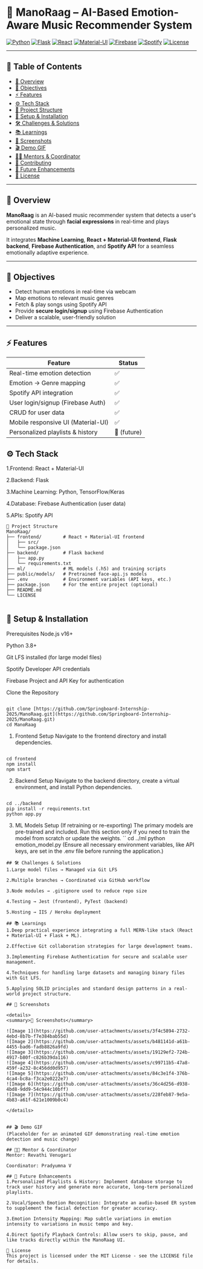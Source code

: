 # 🎵 ManoRaag – AI-Based Emotion-Aware Music Recommender System

[![Python](https://img.shields.io/badge/Python-3.8+-blue?style=for-the-badge&logo=python)](https://www.python.org/)
[![Flask](https://img.shields.io/badge/Flask-2+-black?style=for-the-badge&logo=flask)](https://flask.palletsprojects.com/)
[![React](https://img.shields.io/badge/React-17+-blue?style=for-the-badge&logo=react)](https://reactjs.org/)
[![Material-UI](https://img.shields.io/badge/Material--UI-5+-blue?style=for-the-badge)](https://mui.com/)
[![Firebase](https://img.shields.io/badge/Firebase-auth-orange?style=for-the-badge&logo=firebase)](https://firebase.google.com/)
[![Spotify](https://img.shields.io/badge/Spotify-API-green?style=for-the-badge&logo=spotify)](https://developer.spotify.com/)
[![License](https://img.shields.io/badge/License-MIT-green?style=for-the-badge)](LICENSE)

---

## 📑 Table of Contents
- [📌 Overview](#-overview)
- [🎯 Objectives](#-objectives)
- [⚡ Features](#-features)
- [⚙️ Tech Stack](#-tech-stack)
- [📂 Project Structure](#-project-structure)
- [🚀 Setup & Installation](#-setup--installation)
- [🛠️ Challenges & Solutions](#-challenges--solutions)
- [📚 Learnings](#-learnings)
- [📸 Screenshots](#-screenshots)
- [🎬 Demo GIF](#-demo-gif)
- [👨‍🏫 Mentors & Coordinator](#-mentors--coordinator)
- [🤝 Contributing](#-contributing)
- [🚀 Future Enhancements](#-future-enhancements)
- [📄 License](#-license)

---

## 📌 Overview

**ManoRaag** is an AI-based music recommender system that detects a user's emotional state through **facial expressions** in real-time and plays personalized music. 

It integrates **Machine Learning**, **React + Material-UI frontend**, **Flask backend**, **Firebase Authentication**, and **Spotify API** for a seamless emotionally adaptive experience.

---

## 🎯 Objectives

- Detect human emotions in real-time via webcam 
- Map emotions to relevant music genres 
- Fetch & play songs using Spotify API 
- Provide **secure login/signup** using Firebase Authentication 
- Deliver a scalable, user-friendly solution 

---

## ⚡ Features

| Feature | Status |
|---------|--------|
| Real-time emotion detection | ✅ |
| Emotion → Genre mapping | ✅ |
| Spotify API integration | ✅ |
| User login/signup (Firebase Auth) | ✅ |
| CRUD for user data | ✅ |
| Mobile responsive UI (Material-UI) | ✅ |
| Personalized playlists & history | 🚧 (future) |


## ⚙️ Tech Stack
1.Frontend: React + Material-UI

2.Backend: Flask

3.Machine Learning: Python, TensorFlow/Keras

4.Database: Firebase Authentication (user data)

5.APIs: Spotify API


```
📂 Project Structure
ManoRaag/ 
├── frontend/        # React + Material-UI frontend 
│   ├── src/
│   └── package.json
├── backend/         # Flask backend 
│   ├── app.py
│   └── requirements.txt
├── ml/              # ML models (.h5) and training scripts 
├── public/models/   # Pretrained face-api.js models 
├── .env             # Environment variables (API keys, etc.)
├── package.json     # For the entire project (optional)
├── README.md 
└── LICENSE 
 
```
## 🚀 Setup & Installation
Prerequisites
Node.js v16+

Python 3.8+

Git LFS installed (for large model files)

Spotify Developer API credentials

Firebase Project and API Key for authentication

Clone the Repository
```

git clone [https://github.com/Springboard-Internship-2025/ManoRaag.git](https://github.com/Springboard-Internship-2025/ManoRaag.git)
cd ManoRaag
```
1. Frontend Setup
Navigate to the frontend directory and install dependencies.
```

cd frontend
npm install
npm start

```
2. Backend Setup
Navigate to the backend directory, create a virtual environment, and install Python dependencies.
```

cd ../backend
pip install -r requirements.txt
python app.py

```
3. ML Models Setup (If retraining or re-exporting)
The primary models are pre-trained and included. Run this section only if you need to train the model from scratch or update the weights.
``
cd ../ml
python emotion_model.py
(Ensure all necessary environment variables, like API keys, are set in the .env file before running the application.)
```
## 🛠️ Challenges & Solutions
1.Large model files → Managed via Git LFS

2.Multiple branches → Coordinated via GitHub workflow

3.Node modules → .gitignore used to reduce repo size

4.Testing → Jest (frontend), PyTest (backend)

5.Hosting → IIS / Heroku deployment

## 📚 Learnings
1.Deep practical experience integrating a full MERN-like stack (React + Material-UI + Flask + ML).

2.Effective Git collaboration strategies for large development teams.

3.Implementing Firebase Authentication for secure and scalable user management.

4.Techniques for handling large datasets and managing binary files with Git LFS.

5.Applying SOLID principles and standard design patterns in a real-world project structure.

## 📸 Screenshots

<details>
<summary>📸 Screenshots</summary>

![Image 1](https://github.com/user-attachments/assets/3f4c5894-2732-4ebd-8b7b-f7e384bab55d)
![Image 2](https://github.com/user-attachments/assets/b481141d-a61b-4455-bad6-fadb8826a9fd)
![Image 3](https://github.com/user-attachments/assets/19129ef2-724b-4917-b80f-c826b39da116)
![Image 4](https://github.com/user-attachments/assets/c99711b5-47a8-459f-a232-8c456dd0d957)
![Image 5](https://github.com/user-attachments/assets/84c3e1f4-376b-4ca4-bc8a-f3ca2e0222e7)
![Image 6](https://github.com/user-attachments/assets/36c4d256-d938-4bd8-9dd9-54c944c10bff)
![Image 7](https://github.com/user-attachments/assets/228feb87-9e5a-4b83-a61f-621e1009b0c4)

</details>


## 🎬 Demo GIF
(Placeholder for an animated GIF demonstrating real-time emotion detection and music change)

## 👨‍🏫 Mentor & Coordinator
Mentor: Revathi Venugari

Coordinator: Pradyumna V

## 🚀 Future Enhancements
1.Personalized Playlists & History: Implement database storage to track user history and generate more accurate, long-term personalized playlists.

2.Vocal/Speech Emotion Recognition: Integrate an audio-based ER system to supplement the facial detection for greater accuracy.

3.Emotion Intensity Mapping: Map subtle variations in emotion intensity to variations in music tempo and key.

4.Direct Spotify Playback Controls: Allow users to skip, pause, and like tracks directly within the ManoRaag UI.

📄 License
This project is licensed under the MIT License - see the LICENSE file for details.

